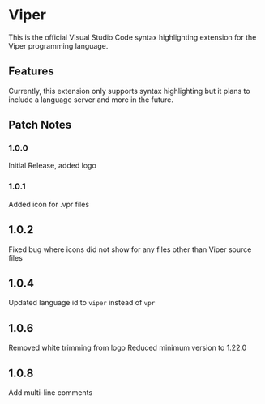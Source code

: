 # Viper
This is the official Visual Studio Code syntax highlighting extension for the Viper programming language.


## Features

Currently, this extension only supports syntax highlighting but it plans to include a language server and more in the future.


## Patch Notes

### 1.0.0

Initial Release, added logo

### 1.0.1

Added icon for .vpr files

## 1.0.2

Fixed bug where icons did not show for any files other than Viper source files

## 1.0.4

Updated language id to `viper` instead of `vpr`

## 1.0.6

Removed white trimming from logo 
Reduced minimum version to 1.22.0

## 1.0.8

Add multi-line comments